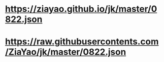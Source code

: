 # https://ziayao.github.io/jk/master/0822.json
# https://raw.githubusercontents.com/ZiaYao/jk/master/0822.json
